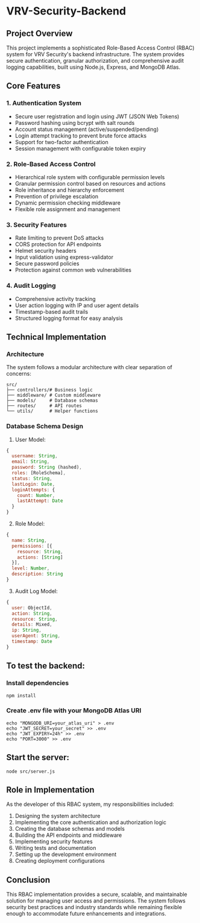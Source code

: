 # VRV-Security-Backend
## Project Overview

This project implements a sophisticated Role-Based Access Control (RBAC) system for VRV Security's backend infrastructure. The system provides secure authentication, granular authorization, and comprehensive audit logging capabilities, built using Node.js, Express, and MongoDB Atlas.

## Core Features

### 1. Authentication System
- Secure user registration and login using JWT (JSON Web Tokens)
- Password hashing using bcrypt with salt rounds
- Account status management (active/suspended/pending)
- Login attempt tracking to prevent brute force attacks
- Support for two-factor authentication
- Session management with configurable token expiry

### 2. Role-Based Access Control
- Hierarchical role system with configurable permission levels
- Granular permission control based on resources and actions
- Role inheritance and hierarchy enforcement
- Prevention of privilege escalation
- Dynamic permission checking middleware
- Flexible role assignment and management

### 3. Security Features
- Rate limiting to prevent DoS attacks
- CORS protection for API endpoints
- Helmet security headers
- Input validation using express-validator
- Secure password policies
- Protection against common web vulnerabilities

### 4. Audit Logging
- Comprehensive activity tracking
- User action logging with IP and user agent details
- Timestamp-based audit trails
- Structured logging format for easy analysis

## Technical Implementation

### Architecture
The system follows a modular architecture with clear separation of concerns:
```
src/
├── controllers/# Business logic
├── middleware/ # Custom middleware
├── models/     # Database schemas
├── routes/     # API routes
└── utils/      # Helper functions
```

### Database Schema Design

1. User Model:
```javascript
{
  username: String,
  email: String,
  password: String (hashed),
  roles: [RoleSchema],
  status: String,
  lastLogin: Date,
  loginAttempts: {
    count: Number,
    lastAttempt: Date
  }
}
```

2. Role Model:
```javascript
{
  name: String,
  permissions: [{
    resource: String,
    actions: [String]
  }],
  level: Number,
  description: String
}
```

3. Audit Log Model:
```javascript
{
  user: ObjectId,
  action: String,
  resource: String,
  details: Mixed,
  ip: String,
  userAgent: String,
  timestamp: Date
}
```
## To test the backend:
### Install dependencies
```
npm install
```
### Create .env file with your MongoDB Atlas URI
```
echo "MONGODB_URI=your_atlas_uri" > .env
echo "JWT_SECRET=your_secret" >> .env
echo "JWT_EXPIRY=24h" >> .env
echo "PORT=3000" >> .env
```
## Start the server:
```
node src/server.js
```
## Role in Implementation

As the developer of this RBAC system, my responsibilities included:
1. Designing the system architecture
2. Implementing the core authentication and authorization logic
3. Creating the database schemas and models
4. Building the API endpoints and middleware
5. Implementing security features
6. Writing tests and documentation
7. Setting up the development environment
8. Creating deployment configurations

## Conclusion

This RBAC implementation provides a secure, scalable, and maintainable solution for managing user access and permissions. The system follows security best practices and industry standards while remaining flexible enough to accommodate future enhancements and integrations.
